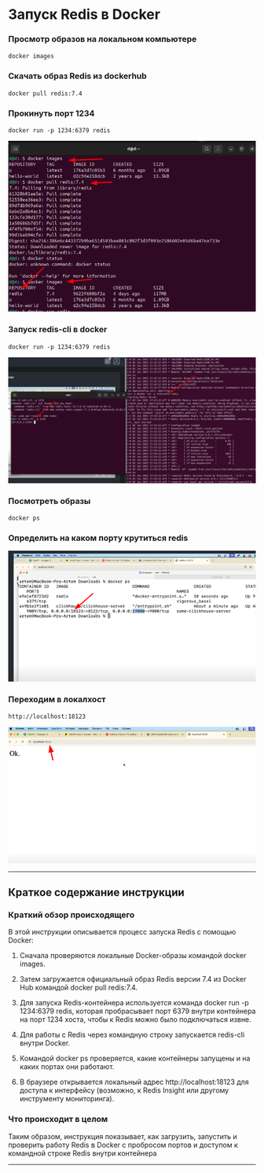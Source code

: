 # Запуск Redis в Docker

### Просмотр образов на локальном компьютере

```shell
docker images
```

### Скачать образ Redis из dockerhub

```shell
docker pull redis:7.4
```

### Прокинуть порт 1234

```shell
docker run -p 1234:6379 redis
```

!["Dbeaver"](/course_helpers/9%20Docker%20и%20деплой%20проекта/redis_docker_1.png)

### Запуск redis-cli в docker

```shell
docker run -p 1234:6379 redis
```

!["Dbeaver"](/course_helpers/9%20Docker%20и%20деплой%20проекта/redic_docker.png)

### Посмотреть образы

```shell
docker ps
```

### Определить на каком порту крутиться redis

!["Dbeaver"](/course_helpers/9%20Docker%20и%20деплой%20проекта/redis_docker_3.png)

### Переходим в локалхост

```angular2html
http://localhost:18123
```

!["Dbeaver"](/course_helpers/9%20Docker%20и%20деплой%20проекта/redis_docker_2.png)


----
## Краткое содержание инструкции
### Краткий обзор происходящего

В этой инструкции описывается процесс запуска Redis с помощью Docker:

1. Сначала проверяются локальные Docker-образы командой docker images.

2. Затем загружается официальный образ Redis версии 7.4 из Docker Hub командой docker pull redis:7.4.

3. Для запуска Redis-контейнера используется команда docker run -p 1234:6379 redis, которая пробрасывает порт 6379
   внутри контейнера на порт 1234 хоста, чтобы к Redis можно было подключаться извне.

4. Для работы с Redis через командную строку запускается redis-cli внутри Docker.

5. Командой docker ps проверяется, какие контейнеры запущены и на каких портах они работают.

6. В браузере открывается локальный адрес http://localhost:18123 для доступа к интерфейсу (возможно, к Redis Insight или
   другому инструменту мониторинга).

### Что происходит в целом

Таким образом, инструкция показывает, как загрузить, запустить и проверить работу Redis в Docker с пробросом портов и
доступом к командной строке Redis внутри контейнера

----